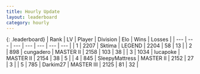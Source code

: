 ```yaml
---
title: Hourly Update
layout: leaderboard
category: hourly
---
```


{: .leaderboard}
| Rank | LV | Player | Division | Elo | Wins | Losses |
| --- | --- | --- | --- | --- | --- | --- |
| <span data-change="0">1</span> | 2207 | <span title="ID: 353063">Sktima</span> | LEGEND | <span data-change="16">2204</span> | <span data-change="2">58</span> | <span data-change="0">13</span> |
| <span data-change="0">2</span> | 898 | <span title="ID: 54134">cungadero</span> | MASTER II | <span data-change="0">2158</span> | <span data-change="0">103</span> | <span data-change="0">38</span> |
| <span data-change="0">3</span> | 1034 | <span title="ID: 41925">lucapoke</span> | MASTER II | <span data-change="0">2154</span> | <span data-change="0">38</span> | <span data-change="0">5</span> |
| <span data-change="0">4</span> | 845 | <span title="ID: 153129">SleepyMattress</span> | MASTER II | <span data-change="0">2152</span> | <span data-change="0">27</span> | <span data-change="0">3</span> |
| <span data-change="0">5</span> | 785 | <span title="ID: 694036">Darkim27</span> | MASTER III | <span data-change="0">2125</span> | <span data-change="0">81</span> | <span data-change="0">32</span> |